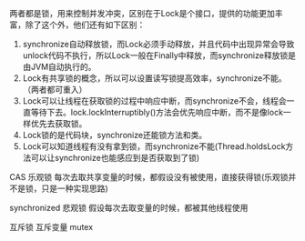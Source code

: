 

两者都是锁，用来控制并发冲突，区别在于Lock是个接口，提供的功能更加丰富，除了这个外，他们还有如下区别：

1. synchronize自动释放锁，而Lock必须手动释放，并且代码中出现异常会导致unlock代码不执行，所以Lock一般在Finally中释放，而synchronize释放锁是由JVM自动执行的。
2. Lock有共享锁的概念，所以可以设置读写锁提高效率，synchronize不能。（两者都可重入）
3. Lock可以让线程在获取锁的过程中响应中断，而synchronize不会，线程会一直等待下去。lock.lockInterruptibly()方法会优先响应中断，而不是像lock一样优先去获取锁。
4. Lock锁的是代码块，synchronize还能锁方法和类。
5. Lock可以知道线程有没有拿到锁，而synchronize不能(Thread.holdsLock方法可以让synchronize也能感应到是否获取到了锁)



CAS 乐观锁  每次去取共享变量的时候，都假设没有被使用，直接获得锁(乐观锁并不是锁，只是一种实现思路)

synchronized 悲观锁 假设每次去取变量的时候，都被其他线程使用

互斥锁  互斥变量 mutex

 



